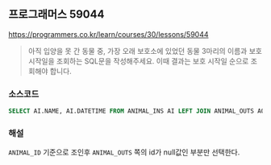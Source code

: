 ## 프로그래머스 59044
https://programmers.co.kr/learn/courses/30/lessons/59044

> 아직 입양을 못 간 동물 중, 가장 오래 보호소에 있었던 동물 3마리의 이름과 보호 시작일을 조회하는 SQL문을 작성해주세요. 이때 결과는 보호 시작일 순으로 조회해야 합니다.

### 소스코드
```sql
SELECT AI.NAME, AI.DATETIME FROM ANIMAL_INS AI LEFT JOIN ANIMAL_OUTS AO ON AI.ANIMAL_ID = AO.ANIMAL_ID WHERE AO.ANIMAL_ID IS NULL ORDER BY AI.DATETIME ASC LIMIT 3
```

### 해설
`ANIMAL_ID` 기준으로 조인후 `ANIMAL_OUTS` 쪽의 id가 null값인 부분만 선택한다.